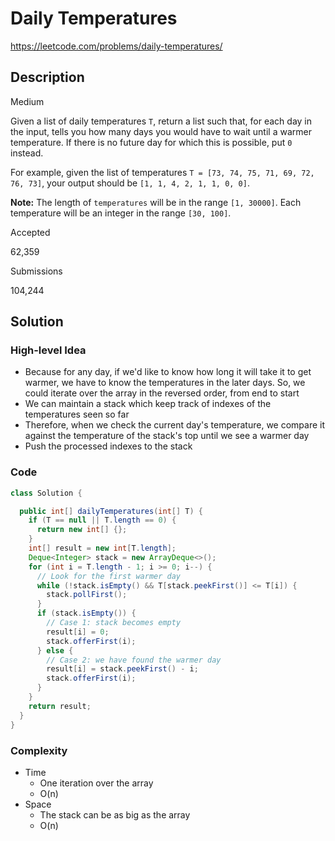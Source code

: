 # Daily Temperatures

<https://leetcode.com/problems/daily-temperatures/>

## Description

Medium

Given a list of daily temperatures `T`, return a list such that, for each day in the input, tells you how many days you would have to wait until a warmer temperature. If there is no future day for which this is possible, put `0` instead.

For example, given the list of temperatures `T = [73, 74, 75, 71, 69, 72, 76, 73]`, your output should be `[1, 1, 4, 2, 1, 1, 0, 0]`.

**Note:** The length of `temperatures` will be in the range `[1, 30000]`. Each temperature will be an integer in the range `[30, 100]`.

Accepted

62,359

Submissions

104,244

## Solution

### High-level Idea

- Because for any day, if we'd like to know how long it will take it to get warmer, we have to know the temperatures in the later days. So, we could iterate over the array in the reversed order, from end to start
- We can maintain a stack which keep track of indexes of the temperatures seen so far
- Therefore, when we check the current day's temperature, we compare it against the temperature of the stack's top until we see a warmer day
- Push the processed indexes to the stack

### Code

```java
class Solution {

  public int[] dailyTemperatures(int[] T) {
    if (T == null || T.length == 0) {
      return new int[] {};
    }
    int[] result = new int[T.length];
    Deque<Integer> stack = new ArrayDeque<>();
    for (int i = T.length - 1; i >= 0; i--) {
      // Look for the first warmer day
      while (!stack.isEmpty() && T[stack.peekFirst()] <= T[i]) {
        stack.pollFirst();
      }
      if (stack.isEmpty()) {
        // Case 1: stack becomes empty
        result[i] = 0;
        stack.offerFirst(i);
      } else {
        // Case 2: we have found the warmer day
        result[i] = stack.peekFirst() - i;
        stack.offerFirst(i);
      }
    }
    return result;
  }
}
```

### Complexity

- Time
  - One iteration over the array
  - O(n)
- Space
  - The stack can be as big as the array
  - O(n)

